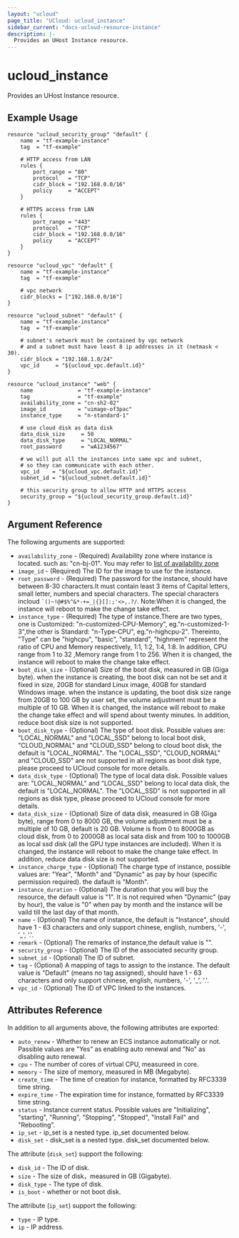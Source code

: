 ```yaml
---
layout: "ucloud"
page_title: "UCloud: ucloud_instance"
sidebar_current: "docs-ucloud-resource-instance"
description: |-
  Provides an UHost Instance resource.
---
```


# ucloud_instance

Provides an UHost Instance resource.

## Example Usage

```hcl
resource "ucloud_security_group" "default" {
    name = "tf-example-instance"
    tag  = "tf-example"

    # HTTP access from LAN
    rules {
        port_range = "80"
        protocol   = "TCP"
        cidr_block = "192.168.0.0/16"
        policy     = "ACCEPT"
    }

    # HTTPS access from LAN
    rules {
        port_range = "443"
        protocol   = "TCP"
        cidr_block = "192.168.0.0/16"
        policy     = "ACCEPT"
    }
}

resource "ucloud_vpc" "default" {
    name = "tf-example-instance"
    tag  = "tf-example"

    # vpc network
    cidr_blocks = ["192.168.0.0/16"]
}

resource "ucloud_subnet" "default" {
    name = "tf-example-instance"
    tag  = "tf-example"

    # subnet's network must be contained by vpc network
    # and a subnet must have least 8 ip addresses in it (netmask < 30).
    cidr_block = "192.168.1.0/24"
    vpc_id     = "${ucloud_vpc.default.id}"
}

resource "ucloud_instance" "web" {
    name              = "tf-example-instance"
    tag               = "tf-example"
    availability_zone = "cn-sh2-02"
    image_id          = "uimage-of3pac"
    instance_type     = "n-standard-1"

    # use cloud disk as data disk
    data_disk_size     = 50
    data_disk_type     = "LOCAL_NORMAL"
    root_password      = "wA1234567"

    # we will put all the instances into same vpc and subnet,
    # so they can communicate with each other.
    vpc_id    = "${ucloud_vpc.default.id}"
    subnet_id = "${ucloud_subnet.default.id}"

    # this security group to allow HTTP and HTTPS access
    security_group = "${ucloud_security_group.default.id}"
}

```

## Argument Reference

The following arguments are supported:

* `availability_zone` - (Required) Availability zone where instance is located. such as: "cn-bj-01". You may refer to [list of availability zone](https://docs.ucloud.cn/api/summary/regionlist)
* `image_id` - (Required) The ID for the image to use for the instance.
* `root_password` - (Required) The password for the instance, should have between 8-30 characters.It must contain least 3 items of Capital letters, small letter, numbers and special characters. The special characters incloud <code>`()~!@#$%^&*-+=_|{}\[]:;'<>,.?/</code>. Note:When it is changed, the instance will reboot to make the change take effect.
* `instance_type` - (Required) The type of instance.There are two types, one is Customized: "n-customized-CPU-Memory", eg."n-customized-1-3",the other is Standard: "n-Type-CPU", eg."n-highcpu-2". Thereinto, "Type" can be "highcpu", "basic", "standard", "highmem" represent the ratio of CPU and Memory respectively, 1:1, 1:2, 1:4, 1:8. In addition, CPU range from 1 to 32 ,Memory range from 1 to 256. When it is changed, the instance will reboot to make the change take effect.
* `boot_disk_size` - (Optional) Size of the boot disk, measured in GB (Giga byte). when the instance is creating, the boot disk can not be set and it fixed in size, 20GB for standard Linux image, 40GB for standard Windows image. when the instance is updating, the boot disk size range from 20GB to 100 GB by user set, the volume adjustment must be a multiple of 10 GB. When it is changed, the instance will reboot to make the change take effect and will spend about twenty minutes. In addition, reduce boot disk size is not supported.
* `boot_disk_type` - (Optional) The type of boot disk. Possible values are: "LOCAL_NORMAL" and "LOCAL_SSD" belong to local boot disk, "CLOUD_NORMAL" and "CLOUD_SSD" belong to cloud boot disk, the default is "LOCAL_NORMAL". The "LOCAL_SSD", "CLOUD_NORMAL" and "CLOUD_SSD" are not supported in all regions as boot disk type, please proceed to UCloud console for more details.
* `data_disk_type` - (Optional) The type of local data disk. Possible values are: "LOCAL_NORMAL" and "LOCAL_SSD" belong to local data disk, the default is "LOCAL_NORMAL". The "LOCAL_SSD" is not supported in all regions as disk type, please proceed to UCloud console for more details.
* `data_disk_size` - (Optional) Size of data disk, measured in GB (Giga byte), range from 0 to 8000 GB, the volume adjustment must be a multiple of 10 GB, default is 20 GB. Volume is from 0 to 8000GB as cloud disk, from 0 to 2000GB as local sata disk and from 100 to 1000GB as local ssd disk (all the GPU type instances are included). When it is changed, the instance will reboot to make the change take effect. In addition, reduce data disk size is not supported.
* `instance_charge_type` - (Optional) The charge type of instance, possible values are: "Year", "Month" and "Dynamic" as pay by hour (specific permission required). the dafault is "Month".
* `instance_duration` - (Optional) The duration that you will buy the resource, the default value is "1". It is not required when "Dynamic" (pay by hour), the value is "0" when pay by month and the instance will be vaild till the last day of that month.
* `name` - (Optional) The name of instance, the default is "Instance", should have 1 - 63 characters and only support chinese, english, numbers, '-', '_', '.'.
* `remark` - (Optional) The remarks of instance,the default value is "".
* `security_group` - (Optional) The ID of the associated security group.
* `subnet_id` - (Optional) The ID of subnet.
* `tag` - (Optional) A mapping of tags to assign to the instance. The default value is "Default" (means no tag assigned), should have 1 - 63 characters and only support chinese, english, numbers, '-', '_', '.'.
* `vpc_id` - (Optional) The ID of VPC linked to the instances.

## Attributes Reference

In addition to all arguments above, the following attributes are exported:

* `auto_renew` - Whether to renew an ECS instance automatically or not. Passible values are "Yes" as enabling auto renewal and "No" as disabling auto renewal.
* `cpu` - The number of cores of virtual CPU, measureed in core.
* `memory` - The size of memory, measured in MB (Megabyte).
* `create_time` - The time of creation for instance, formatted by RFC3339 time string.
* `expire_time` - The expiration time for instance, formatted by RFC3339 time string.
* `status` - Instance current status. Possible values are "Initializing", "starting", "Running", "Stopping", "Stopped", "Install Fail" and "Rebooting".
* `ip_set` - ip_set is a nested type. ip_set documented below.
* `disk_set` - disk_set is a nested type. disk_set documented below.

The attribute (`disk_set`) support the following:

* `disk_id` - The ID of disk.
* `size` - The size of disk，measured in GB (Gigabyte).
* `disk_type` - The type of disk.
* `is_boot` - whether or not boot disk.

The attribute (`ip_set`) support the following:

* `type` - IP type.
* `ip` - IP address.
